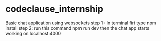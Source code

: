 # codeclause_internship

 Basic chat application using websockets
step 1 : In terminal firt type 
npm install
step 2: run this command
npm run dev
then the chat app starts working on localhost:4000

